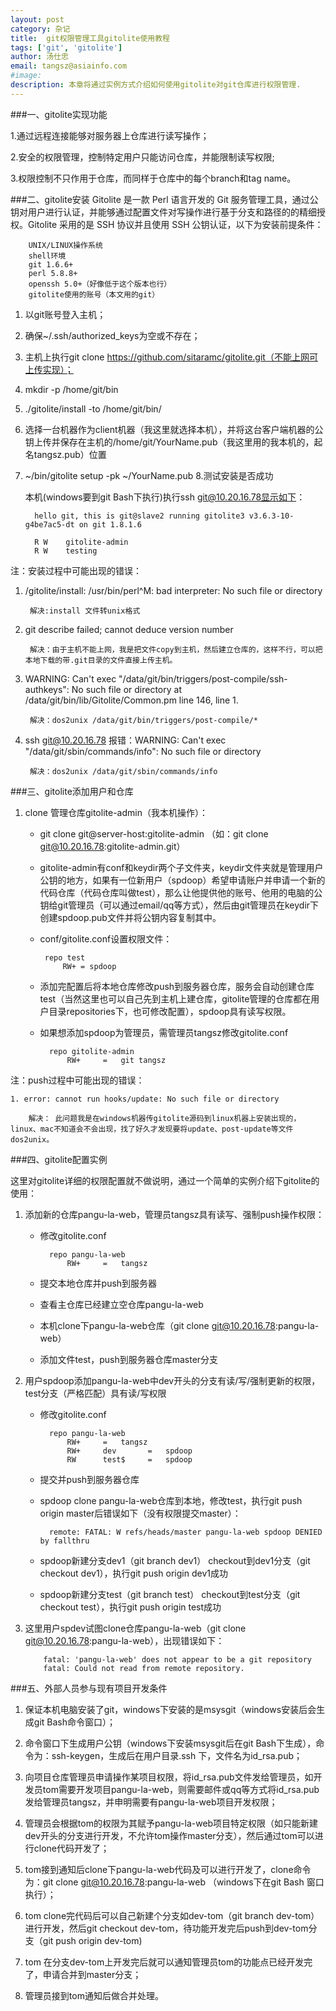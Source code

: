 ```yaml
---                   
layout: post
category: 杂记
title:  git权限管理工具gitolite使用教程
tags: ['git', 'gitolite']
author: 汤仕忠
email: tangsz@asiainfo.com
#image:
description: 本章将通过实例方式介绍如何使用gitolite对git仓库进行权限管理.
---
```


###一、gitolite实现功能

1.通过远程连接能够对服务器上仓库进行读写操作；

2.安全的权限管理，控制特定用户只能访问仓库，并能限制读写权限;

3.权限控制不只作用于仓库，而同样于仓库中的每个branch和tag name。


###二、gitolite安装
Gitolite 是一款 Perl 语言开发的 Git 服务管理工具，通过公钥对用户进行认证，并能够通过配置文件对写操作进行基于分支和路径的的精细授权。Gitolite 采用的是 SSH 协议并且使用 SSH 公钥认证，以下为安装前提条件：
	
		UNIX/LINUX操作系统
		shell环境
		git 1.6.6+
		perl 5.8.8+
		openssh 5.0+（好像低于这个版本也行）
		gitolite使用的账号（本文用的git）

1. 以git账号登入主机；
2. 确保~/.ssh/authorized_keys为空或不存在；
3. 主机上执行git clone  https://github.com/sitaramc/gitolite.git（不能上网可上传实现）；
4. mkdir -p /home/git/bin
5. ./gitolite/install -to /home/git/bin/
6. 选择一台机器作为client机器（我这里就选择本机），并将这台客户端机器的公钥上传并保存在主机的/home/git/YourName.pub（我这里用的我本机的，起名tangsz.pub）位置
7. ~/bin/gitolite setup -pk ~/YourName.pub
8.测试安装是否成功

   本机(windows要到git Bash下执行)执行ssh git@10.20.16.78显示如下：

		 hello git, this is git@slave2 running gitolite3 v3.6.3-10-g4be7ac5-dt on git 1.8.1.6
 
		 R W    gitolite-admin
		 R W    testing

注：安装过程中可能出现的错误：

1. /gitolite/install: /usr/bin/perl^M: bad interpreter: No such file or directory

		解决:install 文件转unix格式
2. git describe failed; cannot deduce version number   
 
		解决：由于主机不能上网，我是把文件copy到主机，然后建立仓库的，这样不行，可以把本地下载的带.git目录的文件直接上传主机。

3. WARNING: Can't exec "/data/git/bin/triggers/post-compile/ssh-authkeys": No such file or directory at /data/git/bin/lib/Gitolite/Common.pm line 146, <DATA> line 1.
		 
		解决：dos2unix /data/git/bin/triggers/post-compile/*
4. ssh git@10.20.16.78 报错：WARNING: Can't exec "/data/git/sbin/commands/info": No such file or directory 

		解决：dos2unix /data/git/sbin/commands/info

	

###三、gitolite添加用户和仓库
1. clone 管理仓库gitolite-admin（我本机操作）：
	
    - git clone git@server-host:gitolite-admin （如：git clone git@10.20.16.78:gitolite-admin.git）
    
	- gitolite-admin有conf和keydir两个子文件夹，keydir文件夹就是管理用户公钥的地方，如果有一位新用户（spdoop）希望申请账户并申请一个新的代码仓库（代码仓库叫做test），那么让他提供他的账号、他用的电脑的公钥给git管理员（可以通过email/qq等方式），然后由git管理员在keydir下创建spdoop.pub文件并将公钥内容复制其中。
   
	 - conf/gitolite.conf设置权限文件：
    
    		repo test
     			RW+ = spdoop

    - 添加完配置后将本地仓库修改push到服务器仓库，服务会自动创建仓库test（当然这里也可以自己先到主机上建仓库，gitolite管理的仓库都在用户目录repositories下，也可修改配置），spdoop具有读写权限。
    

    - 如果想添加spdoop为管理员，需管理员tangsz修改gitolite.conf
    
    		repo gitolite-admin
    			RW+     =   git tangsz 
    
注：push过程中可能出现的错误：

	1. error: cannot run hooks/update: No such file or directory
		 
		解决： 此问题我是在windows机器传gitolite源码到linux机器上安装出现的，linux、mac不知道会不会出现，找了好久才发现要将update、post-update等文件dos2unix。

###四、gitolite配置实例

这里对gitolite详细的权限配置就不做说明，通过一个简单的实例介绍下gitolite的使用：

1. 添加新的仓库pangu-la-web，管理员tangsz具有读写、强制push操作权限：


    - 修改gitolite.conf
     
      		repo pangu-la-web
    			RW+     =   tangsz

    - 提交本地仓库并push到服务器

    - 查看主仓库已经建立空仓库pangu-la-web
   
    - 本机clone下pangu-la-web仓库（git clone git@10.20.16.78:pangu-la-web）
    
    - 添加文件test，push到服务器仓库master分支
    

2. 用户spdoop添加pangu-la-web中dev开头的分支有读/写/强制更新的权限，test分支（严格匹配）具有读/写权限
	
	- 修改gitolite.conf
	
			repo pangu-la-web
			    RW+     =   tangsz
			    RW+     dev       =   spdoop
			    RW      test$     =   spdoop
    
		
	- 提交并push到服务器仓库
	
	- spdoop clone pangu-la-web仓库到本地，修改test，执行git push origin master后错误如下（没有权限提交master）：
	
			remote: FATAL: W refs/heads/master pangu-la-web spdoop DENIED by fallthru

	- spdoop新建分支dev1（git branch dev1） checkout到dev1分支（git checkout dev1），执行git push origin dev1成功
	
	- spdoop新建分支test（git branch test） checkout到test分支（git checkout test），执行git push origin test成功


	
3. 	这里用户spdev试图clone仓库pangu-la-web（git clone git@10.20.16.78:pangu-la-web），出现错误如下：

			fatal: 'pangu-la-web' does not appear to be a git repository
			fatal: Could not read from remote repository.	


###五、外部人员参与现有项目开发条件

	
1. 保证本机电脑安装了git，windows下安装的是msysgit（windows安装后会生成git Bash命令窗口）；

2. 命令窗口下生成用户公钥（windows下安装msysgit后在git Bash下生成），命令为：ssh-keygen，生成后在用户目录.ssh 下，文件名为id_rsa.pub；

3. 向项目仓库管理员申请操作某项目权限，将id_rsa.pub文件发给管理员，如开发员tom需要开发项目pangu-la-web，则需要邮件或qq等方式将id_rsa.pub发给管理员tangsz，并申明需要有pangu-la-web项目开发权限；

4. 管理员会根据tom的权限为其赋予pangu-la-web项目特定权限（如只能新建dev开头的分支进行开发，不允许tom操作master分支），然后通过tom可以进行clone代码开发了；

5. tom接到通知后clone下pangu-la-web代码及可以进行开发了，clone命令为：git clone git@10.20.16.78:pangu-la-web  （windows下在git Bash 窗口执行）；

6. tom clone完代码后可以自己新建个分支如dev-tom（git branch dev-tom）进行开发，然后git checkout dev-tom，待功能开发完后push到dev-tom分支（git push origin dev-tom)

7. tom 在分支dev-tom上开发完后就可以通知管理员tom的功能点已经开发完了，申请合并到master分支；

8. 管理员接到tom通知后做合并处理。